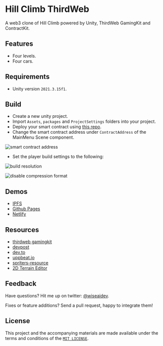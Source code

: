 # Hill Climb ThirdWeb

A web3 clone of Hill Climb powered by Unity, ThirdWeb GamingKit and ContractKit.

## Features

- Four levels.
- Four cars.

## Requirements

- Unity version `2021.3.15f1`.

## Build

- Create a new unity project.
- Import `Assets`, `packages` and `ProjectSettings` folders into your project.
- Deploy your smart contract using [this repo](https://github.com/hill-climb/smart-contract).
- Change the smart contract address under `ContractAddress` of the MainMenu Scene component.

![smart contract address](https://dev-to-uploads.s3.amazonaws.com/uploads/articles/xltz2fbylq11n4v56mq3.png)

- Set the player build settings to the following:

![build resolution](https://dev-to-uploads.s3.amazonaws.com/uploads/articles/jv25pxzxo736s7pxt7st.png)

![disable compression format](https://dev-to-uploads.s3.amazonaws.com/uploads/articles/evwefpdbe9ldch9ehhzl.png)


## Demos

- [IPFS](https://gateway.ipfscdn.io/ipfs/QmWCGXhWmrPuJrCeCPiDXvfua32LkguDWMkFXpg18A2hJQ)
- [Github Pages](https://hill-climb.github.io/build/)
- [Netlify](https://thirdweb-hill-climb.netlify.app/)

## Resources

- [thirdweb gamingkit](https://thirdweb.com/solutions/gaming)
- [devpost](https://devpost.com/software/thirdweb-hill-climb)
- [dev.to](https://dev.to/wiseai/i-built-a-web3-clone-of-the-hill-climb-game-using-unity-thirdweb-gamingkit-and-contractkit-1hak)
- [uppbeat.io](https://uppbeat.io/)
- [spriters-resource](https://www.spriters-resource.com/mobile/hillclimbracing/sheet/78614/)
- [2D Terrain Editor](https://assetstore.unity.com/packages/tools/sprite-management/2d-terrain-editor-193061)

## Feedback

Have questions? Hit me up on twitter: [@wiseaidev](http://twitter.com/wiseaidev).

Fixes or feature additions? Send a pull request, happy to integrate them!

## License

This project and the accompanying materials are made available under the terms and conditions of the [`MIT LICENSE`](https://github.com/hill-climb/game/blob/main/LICENSE).